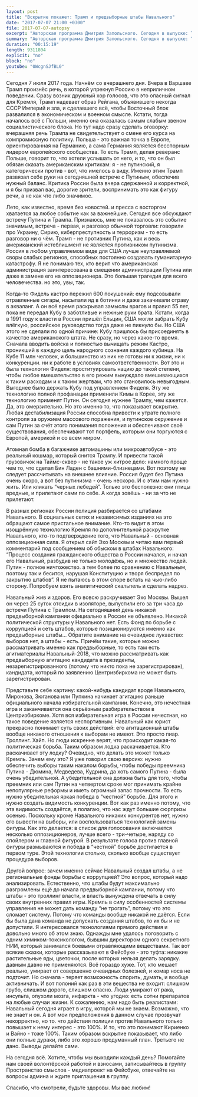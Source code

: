 ```yaml
---
layout: post
title: "Вскрытие покажет: Трамп и предвыборные штабы Навального"
date: "2017-07-07 21:00 +0300"
file: 2017-07-07-autopsy
excerpt: "Авторская программа Дмитрия Запольского. Сегодня в выпуске: Трамп как гарант Путина: Почему не убили Фиделя Кастро и зачем Навальному предвыборные штабы?"
summary: "Авторская программа Дмитрия Запольского. Сегодня в выпуске: Трамп как гарант Путина: Почему не убили Фиделя Кастро и зачем Навальному предвыборные штабы?"
duration: "00:15:19"
length: 9311804
explicit: "no"
block: "no"
youtube: "0WcgnSJfBL0"
---
```

Сегодня 7 июля 2017 года. Начнём со вчерашнего дня. Вчера в Варшаве Трамп произнёс речь, в которой упрекнул Россию в неприличном поведении. Сразу возник дружный хор голосов, что это опасный сигнал для Кремля, Трамп надевает образ Рейгана, объявившего некогда СССР Империй и зла, и сделавшего всё, чтобы Восточный блок развалился в экономическом и военном смысле. Кстати, тогда началось всё с Польши, именно она оказалась самым слабым звеном социалистического блока. Но тут надо сразу сделать оговорку: вчерашняя речь Трампа не свидетельствует о смене его курса на компромиссную политику. Польша - это важная точка в Европе, ориентированная на Германию, а сама Германия является бесспорным лидером европейского сообщества. То есть Трамп, делая реверанс Польше, говорит то, что хотели услышать от него, и то, что он был обязан сказать американским критикам: я - не путинский, я категорически против - вот, что имелось в виду. Именно этим Трамп развязал себе руки на сегодняшней встрече с Путиным, обеспечив нужный баланс. Критика России была вчера сдержанной и корректной, и я бы призвал вас, дорогие зрители, воспринимать это как фигуру речи, а не как что либо значимое. 

Лето, как известно, время без новостей. и пресса с восторгом хватается за любое событие как за важнейшие. Сегодня все обсуждают встречу Путина и Трампа. Признаюсь, мне не показалось это событие значимым, встреча - первая, и разговор обычной торговли: говорили про Украину, Сирию, киберпреступность и терроризм - то есть разговор ни о чём. Трамп - не противник Путина, как и весь американский истеблишмент не является противником путинизма. Россия в любом управляемом виде для США лучше неуправляемой своры слабых регионов, способных постоянно создавать гуманитарную катастрофу. Я не понимаю тех, кто верит что американская администрация заинтересована в смещении администрации Путина или даже в замене его на оппозиционера. Это большая трагедия для всего человечества. но это, увы, так. 

Когда-то Фидель кастро пережил 600 покушений: ему подсовывали отравленные сигары, насыпали яд в ботинки и даже закачивали отраву в акваланг. А он всё время раскрывал замыслы врагов и правил 55 лет, пока не передал Кубу в заботливые и нежные руки брата. Кстати, когда в 1991 году к власти в России пришёл Ельцин, США могли забрать Кубу влёгкую, российское руководство тогда даже не пикнуло бы. Но США этого не сделали по одной причине: Кубу пришлось бы присоединять в качестве американского штата. Не сразу, но через какое-то время. Сначала вводить войска и полностью вычищать режим Кастро, проникший в каждую щель народного сознания каждого кубинца. На Кубе 11 млн человек, и большинство из них не готовы ни к жизни, ни к конкуренции. ни к работе в условиях самоответственности. Вот это и была технология Фиделя: проституировать нацию до такой степени, чтобы любое вмешательство в его режим вынуждало вмешивающихся к таким расходам и к таким жертвам, что это становилось невыгодным. Выгоднее было держать Кубу под управлением Фиделя. Эту же технологию полной профанации применили Кимы в Корее, эту же технологию применят Путин. Он сегодня нужнее Трампу, чем кажется. Да, это омерзительно. Но это именно то, что показывает вскрытие. Любая дестабилизация России способна привести к утрате полного контроля за оружием массового поражения, и путинское окружение и сам Путин за счёт этого понимания положения и обеспечивают своё существования, обеспечивают тот портфель, которым они торгуются с Европой, америкой и со всем миром. 

Атомная бомба в багажнике автомашины или микроавтобусе - это реальный кошмар, который снится Трампу. И привести такой грузовичок на Таймс-сквер - не такое уж хитрое дело: намного проще чем то, что сделал Бин Ладен с башнями-близнецами. Вот поэтому не следует рассчитывать на внешнее влияние. Россия будет без Путина очень скоро, а вот без путинизма - очень нескоро. И с этим нам нужно жить. Или кликать “черных лебедей”. Только это бесполезно: они птицы вредные, и прилетают сами по себе. А когда зовёшь - ни за что не прилетают. 

В разных регионах России полиция разбирается со штабами Навального. В социальных сетях и независимых изданиях на это обращают самое пристальное внимание. Кто-то видит в этом изощрённую технологию Кремля по дополнительной раскрутке Навального, кто-то подтверждение того, что Навальный - основная оппозиционная сила. Я открыл сайт Эхо Москвы и читаю вам первый комментарий под сообщением об обыском в штабах Навального: “Процесс создания гражданского общества в России начался, и начал его Навальный, разбудив не только молодёжь, но и множество людей. Путин - полное ничтожество. а тем более по сравнению с Навальным, поэтому так и бесится, нарушая Конституцию и творя беспредел по закрытию штабов”. Я не пытаюсь в этом споре встать на чью-либо сторону. Попробуем взять аналитический скальпель и сделать надрез. 

Навальный жив и здоров. Его вовсю раскручивает Эхо Москвы. Вышел он через 25 суток отсидки в изоляторе, выпустили его за три часа до встречи Путина с Трампом. На сегодняшний день никакой предвыборной кампании официально в России не объявлено. Никакой политической структуры у Навального нет. Есть Фонд по борьбе с коррупцией и сеть штабов, которые позиционируются именно как предвыборные штабы… Обратите внимание на очевидное лукавство: выборов нет, а штабы - есть. Причём такие, которые можно рассматривать именно как предвыборные, то есть там есть агитматериалы Навальный-2018, что можно рассматривать как предвыборную агитацию кандидата в президенты, незарегистрированного (потому что никто пока не зарегистрирован), кандидата, который по заявлению Центризбиркома не может быть зарегистрирован. 

Представьте себе картину: какой-нибудь кандидат вроде Навального, Миронова, Зюганова или Пупкина начинает агитацию раньше официального начала избирательной кампании. Конечно, это нечестная игра и заканчивается она серьёзным разбирательством в Центризбиркоме. Хотя вся избирательная игра в России нечестная, но такое поведение является неспортивным. Навальный как юрист прекрасно понимает суть своих действий: его агитационный штабы вообще никакого отношения к выборам не имеют. Это просто пиар. Троллинг. Хайп. Но люди искренне верят, что происходит какая-то политическая борьба. Таким образом лодка раскачивается. Кто раскачивает эту лодку? Очевидно, что делать это может только Кремль. Зачем ему это? Я уже говорил свою версию: нужно обеспечить выборы таким накалом борьбы, чтобы победы преемника Путина - Дюмина, Медведева, Кудрина, да хоть самого Путина - была очень убедительной. А убедительной она должна быть для того, чтобы преемник или сам Путин на четвертом сроке мог принимать крайне непопулярные реформы и иметь огромный запас прочности. То есть нужно убедительная яркая победа в “честной” борьбе. Для этого и нужно создать видимость конкуренции. Вот как раз именно потому, что эта видимость создаётся, я полагаю, что нас ждут большие сюрпризы осенью. Поскольку кроме Навального никаких конкурентов нет, нужно его вывести на выборы, или воспользоваться технологией замены фигуры. Как это делается: в список для голосования включается несколько оппозиционеров, лучше всего - три-четыре, наряду со спойлером и главной фигурой. В результате голоса против главной фигуры размываются и победа в “честной” борьбе достигается в первом туре. Этой технологии столько, сколько вообще существует процедура выборов. 

Другой вопрос: зачем именно сейчас Навальный создал штабы, а не региональные фонды борьбы с коррупцией? Это вопрос, который надо анализировать. Естественно, что штабы будут максимально разгромлены ещё до начала предвыборной кампании, потому что штабы - это троллинг власти, и власть вынуждена отвечать в силу своих внутренних правил игры. Кремль в силу особенностей системы управления не может дать команду “не трогать”, потому что это сломает систему. Потому что команды вообще никакой не даётся. Если бы была дана команда не допускать создания штабов, то их бы и не допустили. Я интересовался технологиями прямого действия и довольно много об этом знаю. Однажды мне удалось поговорить с одним химиком-токсикологом, бывшим директором одного секретного НИИ, который занимался боевыми отравляющими веществами. Так вот всякие сказки, которые рассказывают в Фейсбуке - это туфта: никакие растительные яды, цветочки, после которых нельзя делать зарядку. давным давно не применяются. Всё гораздо хуже. Тот, кто мешает реально, умирает от совершенно очевидных болезней, и комар носа не подточит. Но сначала - теряет возможность спорить, думать, и вообще активничать. И вот полоний как раз в эти вещества не входит: слишком грубо, слишком дорого, слишком опасно. Люди умирают от рака, инсульта, опухоли мозга, инфаркта - что угодно: есть сотни препаратов на любые случаи жизни. К сожалению, нам надо быть реалистами: Навальный сегодня играет в игру, которой мы не знаем. Возможно, что не знает и он. А вот мои предположения в данном случае прозвучат некорректно, но то. что действия полиции против Навального только повышает к нему интерес - это 100%. И то, что это понимают Кириенко и Вайно - тоже 100%. Таким образом вскрытие показывает, что либо они полные дураки, либо это хорошо продуманный план. Третьего не дано. Выводы делайте сами. 

На сегодня всё. Хотите, чтобы мы выходили каждый день? Помогайте нам своей волонтёрской работой и взносами, записывайтесь в группу Пространство смыслов - медиапроект на Фейсбуке, отвечайте на вопросы админа и ждите приглашения в группу. 

Спасибо, что смотрели, будьте здоровы. Мы вас любим!
